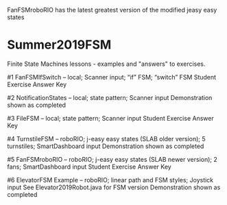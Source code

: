 FanFSMroboRIO has the latest greatest version of the modified jeasy easy states

# Summer2019FSM

Finite State Machines lessons - examples and "answers" to exercises.

#1 FanFSMIfSwitch – local; Scanner input; “if” FSM; “switch” FSM
Student Exercise Answer Key

#2 NotificationStates – local; state pattern; Scanner input
Demonstration shown as completed

#3 FileFSM – local; state pattern; Scanner input
Student Exercise Answer Key

#4 TurnstileFSM – roboRIO; j-easy easy states (SLAB older version); 5 turnstiles; SmartDashboard input
Demonstration shown as completed

#5 FanFSMroboRIO – roboRIO; j-easy easy states (SLAB newer version); 2 fans; SmartDashboard input
Student Exercise Answer Key

#6 ElevatorFSM Example – roboRIO; linear path and FSM styles; Joystick input
See Elevator2019Robot.java for FSM version
Demonstration shown as completed
